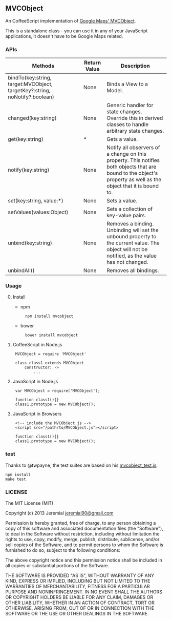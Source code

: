 ## MVCObject

An CoffeeScript implementation of [Google Maps' MVCObject](https://developers.google.com/maps/articles/mvcfun).

This is a standalone class - you can use it in any of your JavaScript applications, it doesn't have to be Google Maps related.

### APIs

Methods | Return Value | Description
----- | ----- | -----
bindTo(key:string, target:MVCObject, targetKey?:string, noNotify?:boolean) | None | Binds a View to a Model.
changed(key:string) | None | Generic handler for state changes. Override this in derived classes to handle arbitrary state changes.
get(key:string) | * | Gets a value.
notify(key:string) | None | Notify all observers of a change on this property. This notifies both objects that are bound to the object's property as well as the object that it is bound to.
set(key:string, value:*) | None | Sets a value.
setValues(values:Object) | None | Sets a collection of key-value pairs.
unbind(key:string) | None | Removes a binding. Unbinding will set the unbound property to the current value. The object will not be notified, as the value has not changed.
unbindAll() | None | Removes all bindings.

### Usage
0. Install
    - npm

            npm install mvcobject

    - bower

            bower install mvcobject

1. CoffeeScript in Node.js

        MVCObject = require 'MVCObject'

        class class1 extends MVCObject
            constructor: ->
                ...

2. JavaScript in Node.js

        var MVCObject = require('MVCObject');

        function class1(){}
        class1.prototype = new MVCObject();

3. JavaScript in Browsers

        <!-- include the MVCObject.js -->
        <script src="/path/to/MVCObject.js"></script>

        function class1(){}
        class1.prototype = new MVCObject();

### test
Thanks to @twpayne, the test suites are based on his [mvcobject_test.js](https://github.com/twpayne/mvcobject/blob/master/src/mvc/mvcobject_test.js).

    npm install
    make test

### LICENSE
The MIT License (MIT)

Copyright (c) 2013 Jeremial jeremial90@gmail.com

Permission is hereby granted, free of charge, to any person obtaining a copy
of this software and associated documentation files (the "Software"), to deal
in the Software without restriction, including without limitation the rights
to use, copy, modify, merge, publish, distribute, sublicense, and/or sell
copies of the Software, and to permit persons to whom the Software is
furnished to do so, subject to the following conditions:

The above copyright notice and this permission notice shall be included in
all copies or substantial portions of the Software.

THE SOFTWARE IS PROVIDED "AS IS", WITHOUT WARRANTY OF ANY KIND, EXPRESS OR
IMPLIED, INCLUDING BUT NOT LIMITED TO THE WARRANTIES OF MERCHANTABILITY,
FITNESS FOR A PARTICULAR PURPOSE AND NONINFRINGEMENT. IN NO EVENT SHALL THE
AUTHORS OR COPYRIGHT HOLDERS BE LIABLE FOR ANY CLAIM, DAMAGES OR OTHER
LIABILITY, WHETHER IN AN ACTION OF CONTRACT, TORT OR OTHERWISE, ARISING FROM,
OUT OF OR IN CONNECTION WITH THE SOFTWARE OR THE USE OR OTHER DEALINGS IN
THE SOFTWARE.